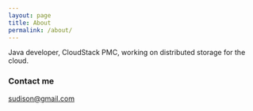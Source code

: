 ```yaml
---
layout: page
title: About
permalink: /about/
---
```


Java developer, CloudStack PMC, working on distributed storage for the cloud.

### Contact me

[sudison@gmail.com](mailto:sudison@gmail.com)
